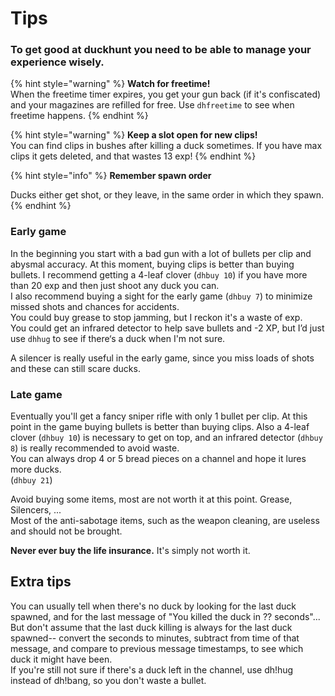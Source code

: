# Tips

### **To get good at duckhunt you need to be able to manage your experience wisely.**

{% hint style="warning" %}
**Watch for freetime!**   
When the freetime timer expires, you get your gun back \(if it's confiscated\) and your magazines are refilled for free. Use `dhfreetime`  to see when freetime happens.
{% endhint %}

{% hint style="warning" %}
**Keep a slot open for new clips!**  
You can find clips in bushes after killing a duck sometimes.  If you have max clips it gets deleted, and that wastes 13 exp!
{% endhint %}

{% hint style="info" %}
**Remember spawn order**

Ducks either get shot, or they leave, in the same order in which they spawn.
{% endhint %}

### **Early game**

In the beginning you start with a bad gun with a lot of bullets per clip and abysmal accuracy. At this moment, buying clips is better than buying bullets. I recommend getting a 4-leaf clover \(`dhbuy 10`\) if you have more than 20 exp and then just shoot any duck you can.   
I also recommend buying a sight for the early game \(`dhbuy 7`\) to minimize missed shots and chances for accidents.  
You could buy grease to stop jamming, but I reckon it's a waste of exp.  
You could get an infrared detector to help save bullets and -2 XP, but I’d just use `dhhug` to see if there‘s a duck when I'm not sure.

A silencer is really useful in the early game, since you miss loads of shots and these can still scare ducks.

### **Late game**

Eventually you'll get a fancy sniper rifle with only 1 bullet per clip. At this point in the game buying bullets is better than buying clips. Also a 4-leaf clover \(`dhbuy 10`\) is necessary to get on top, and an infrared detector \(`dhbuy 8`\) is really recommended to avoid waste.   
You can always drop 4 or 5 bread pieces on a channel and hope it lures more ducks.   
\(`dhbuy 21`\)

Avoid buying some items, most are not worth it at this point. Grease, Silencers, ...  
Most of the anti-sabotage items, such as the weapon cleaning, are useless and should not be brought.

**Never ever buy the life insurance.** It's simply not worth it.

## Extra tips

You can usually tell when there's no duck by looking for the last duck spawned, and for the last message of "You killed the duck in ?? seconds"... But don't assume that the last duck killing is always for the last duck spawned-- convert the seconds to minutes, subtract from time of that message, and compare to previous message timestamps, to see which duck it might have been.  
 If you're still not sure if there's a duck left in the channel, use dh!hug instead of dh!bang, so you don't waste a bullet.


